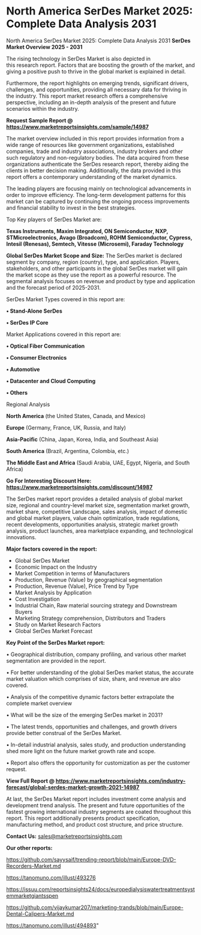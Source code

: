 # North America SerDes Market 2025: Complete Data Analysis 2031
North America SerDes Market 2025: Complete Data Analysis 2031
<Strong> SerDes Market Overview 2025 - 2031</strong>

The rising technology in SerDes Market is also depicted in this research report. Factors that are boosting the growth of the market, and giving a positive push to thrive in the global market is explained in detail.

Furthermore, the report highlights on emerging trends, significant drivers, challenges, and opportunities, providing all necessary data for thriving in the industry. This report market research offers a comprehensive perspective, including an in-depth analysis of the present and future scenarios within the industry.

<strong>Request Sample Report @ <a href=https://www.marketreportsinsights.com/sample/14987>https://www.marketreportsinsights.com/sample/14987</a></strong>

The market overview included in this report provides information from a wide range of resources like government organizations, established companies, trade and industry associations, industry brokers and other such regulatory and non-regulatory bodies. The data acquired from these organizations authenticate the SerDes research report, thereby aiding the clients in better decision making. Additionally, the data provided in this report offers a contemporary understanding of the market dynamics.

The leading players are focusing mainly on technological advancements in order to improve efficiency. The long-term development patterns for this market can be captured by continuing the ongoing process improvements and financial stability to invest in the best strategies.

Top Key players of SerDes Market are:

<strong>Texas Instruments, Maxim Integrated, ON Semiconductor, NXP, STMicroelectronics, Avago (Broadcom), ROHM Semiconductor, Cypress, Intesil (Renesas), Semtech, Vitesse (Microsemi), Faraday Technology</strong>

<strong><b>Global SerDes Market Scope and Size:</b></strong>
The SerDes market is declared segment by company, region (country), type, and application. Players, stakeholders, and other participants in the global SerDes market will gain the market scope as they use the report as a powerful resource. The segmental analysis focuses on revenue and product by type and application and the forecast period of 2025-2031.

SerDes Market Types covered in this report are:

<strong>• Stand-Alone SerDes

• SerDes IP Core</strong>

Market Applications covered in this report are:

<strong>• Optical Fiber Communication

• Consumer Electronics

• Automotive

• Datacenter and Cloud Computing

• Others</strong> 

Regional Analysis

<strong>North America</strong> (the United States, Canada, and Mexico)

<strong>Europe</strong> (Germany, France, UK, Russia, and Italy)

<strong>Asia-Pacific</strong> (China, Japan, Korea, India, and Southeast Asia)

<strong>South America</strong> (Brazil, Argentina, Colombia, etc.)

<strong>The Middle East and Africa</strong> (Saudi Arabia, UAE, Egypt, Nigeria, and South Africa)

<strong>Go For Interesting Discount Here: <a href=https://www.marketreportsinsights.com/discount/14987>https://www.marketreportsinsights.com/discount/14987</a></strong>

The SerDes market report provides a detailed analysis of global market size, regional and country-level market size, segmentation market growth, market share, competitive Landscape, sales analysis, impact of domestic and global market players, value chain optimization, trade regulations, recent developments, opportunities analysis, strategic market growth analysis, product launches, area marketplace expanding, and technological innovations.

<strong><b>Major factors covered in the report:</b></strong>
<ul>
  <li>Global SerDes Market </li>
  <li>Economic Impact on the Industry</li>
  <li>Market Competition in terms of Manufacturers</li>
  <li>Production, Revenue (Value) by geographical segmentation</li>
  <li>Production, Revenue (Value), Price Trend by Type</li>
  <li>Market Analysis by Application</li>
  <li>Cost Investigation</li>
  <li>Industrial Chain, Raw material sourcing strategy and Downstream Buyers</li>
  <li>Marketing Strategy comprehension, Distributors and Traders</li>
  <li>Study on Market Research Factors</li>
  <li>Global SerDes Market Forecast</li>
</ul>

<strong><b>Key Point of the SerDes Market report:</b></strong>

• Geographical distribution, company profiling, and various other market segmentation are provided in the report.

• For better understanding of the global SerDes market status, the accurate market valuation which comprises of size, share, and revenue are also covered.

• Analysis of the competitive dynamic factors better extrapolate the complete market overview

• What will be the size of the emerging SerDes market in 2031?

• The latest trends, opportunities and challenges, and growth drivers provide better construal of the SerDes Market.

• In-detail industrial analysis, sales study, and production understanding shed more light on the future market growth rate and scope.

• Report also offers the opportunity for customization as per the customer request.

<strong><b>View Full Report @ <a href=https://www.marketreportsinsights.com/industry-forecast/global-serdes-market-growth-2021-14987>https://www.marketreportsinsights.com/industry-forecast/global-serdes-market-growth-2021-14987</a></b></strong>


At last, the SerDes Market report includes investment come analysis and development trend analysis. The present and future opportunities of the fastest growing international industry segments are coated throughout this report. This report additionally presents product specification, manufacturing method, and product cost structure, and price structure.

<strong>Contact Us:</strong>
sales@marketreportsinsights.com

<strong>Our other reports:</strong>

<a href=https://github.com/sayysaif/trending-report/blob/main/Europe-DVD-Recorders-Market.md>https://github.com/sayysaif/trending-report/blob/main/Europe-DVD-Recorders-Market.md</a>

<a href=https://tanomuno.com/illust/493276>https://tanomuno.com/illust/493276</a>

<a href=https://issuu.com/reportsinsights24/docs/europedialysiswatertreatmentsystemmarketgiantsspen>https://issuu.com/reportsinsights24/docs/europedialysiswatertreatmentsystemmarketgiantsspen</a>

<a href=https://github.com/vijaykumar207/marketing-trands/blob/main/Europe-Dental-Calipers-Market.md>https://github.com/vijaykumar207/marketing-trands/blob/main/Europe-Dental-Calipers-Market.md</a>

<a href=https://tanomuno.com/illust/494893>https://tanomuno.com/illust/494893</a>"
